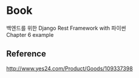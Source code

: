 # Book
백엔드를 위한 Django Rest Framework with 파이썬   
Chapter 6 example

## Reference
http://www.yes24.com/Product/Goods/109337398
